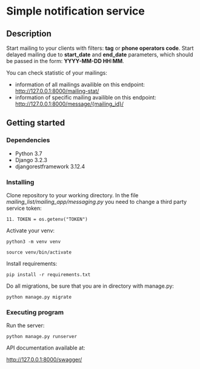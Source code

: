 # Simple notification service

## Description

Start mailing to your clients with filters: **tag** or **phone operators code**. Start delayed mailing due to **start_date** and **end_date** parameters, which should be passed in the form: **YYYY-MM-DD HH:MM**.

You can check statistic of your mailings:
- information of all mailings availible on this endpoint: <http://127.0.0.1:8000/mailing-stat/>
- information of specific mailing availible on this endpoint: <http://127.0.0.1:8000/message/{mailing_id}/>

## Getting started

### Dependencies

* Python 3.7
* Django 3.2.3
* djangorestframework 3.12.4

### Installing

Clone repository to your working directory.
In the file *mailing_list/mailing_app/messaging.py* you need to change a third party service token:

```
11. TOKEN = os.getenv("TOKEN")
```

Activate your venv:

```
python3 -m venv venv
```

```
source venv/bin/activate
```

Install requirements:

```
pip install -r requirements.txt
```

Do all migrations, be sure that you are in directory with manage.py:

```
python manage.py migrate
```

### Executing program

Run the server:

```
python manage.py runserver
```

API documentation available at:

<http://127.0.0.1:8000/swagger/>
